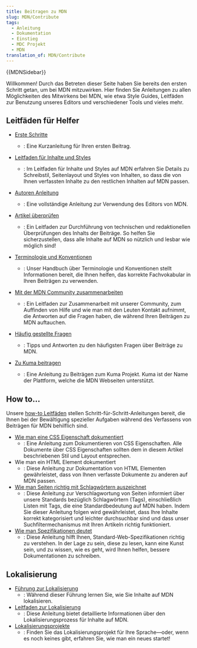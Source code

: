 ```yaml
---
title: Beitragen zu MDN
slug: MDN/Contribute
tags:
  - Anleitung
  - Dokumentation
  - Einstieg
  - MDC Projekt
  - MDN
translation_of: MDN/Contribute
---
```

{{MDNSidebar}}

Willkommen! Durch das Betreten dieser Seite haben Sie bereits den ersten Schritt getan, um bei MDN mitzuwirken. Hier finden Sie Anleitungen zu allen Möglichkeiten des Mitwirkens bei MDN, wie etwa Style Guides, Leitfäden zur Benutzung unseres Editors und verschiedener Tools und vieles mehr.

## Leitfäden für Helfer

- [Erste Schritte](/de/docs/MDN/Erste_Schritte)
  - : Eine Kurzanleitung für Ihren ersten Beitrag.
- [Leitfaden für Inhalte und Styles](/de/docs/MDN/Contribute/Style_guide)
  - : Im Leitfaden für Inhalte und Styles auf MDN erfahren Sie Details zu Schreibstil, Seitenlayout und Styles von Inhalten, so dass die von Ihnen verfassten Inhalte zu den restlichen Inhalten auf MDN passen.
- [Autoren Anleitung](/de/docs/MDN/Contribute/Editor)
  - : Eine vollständige Anleitung zur Verwendung des Editors von MDN.
- [Artikel überprüfen](/de/docs/MDN/Contribute/Reviewing_articles)
  - : Ein Leitfaden zur Durchführung von technischen und redaktionellen Überprüfungen des Inhalts der Beiträge. So helfen Sie sicherzustellen, dass alle Inhalte auf MDN so nützlich und lesbar wie möglich sind!
- [Terminologie und Konventionen](/de/docs/MDN/Contribute/Conventions)
  - : Unser Handbuch über Terminologie und Konventionen stellt Informationen bereit, die Ihnen helfen, das korrekte Fachvokabular in Ihren Beiträgen zu verwenden.
- [Mit der MDN Community zusammenarbeiten](/de/docs/MDN/Contribute/Community)
  - : Ein Leitfaden zur Zusammenarbeit mit unserer Community, zum Auffinden von Hilfe und wie man mit den Leuten Kontakt aufnimmt, die Antworten auf die Fragen haben, die während Ihren Beiträgen zu MDN auftauchen.
- [Häufig gestellte Fragen](/de/docs/MDN/Contribute/FAQ)
  - : Tipps und Antworten zu den häufigsten Fragen über Beiträge zu MDN.

- [Zu Kuma beitragen](/de/docs/MDN/Kuma/Contributing)
  - : Eine Anleitung zu Beiträgen zum Kuma Projekt. Kuma ist der Name der Plattform, welche die MDN Webseiten unterstützt.

## How to...

Unsere [how-to Leitfäden](/de/docs/MDN/Contribute/Howto) stellen Schritt-für-Schritt-Anleitungen bereit, die Ihnen bei der Bewältigung spezieller Aufgaben während des Verfassens von Beiträgen für MDN behilflich sind.

- [Wie man eine CSS Eigenschaft dokumentiert](/de/docs/MDN/Contribute/Howto/Document_a_CSS_property)
  - : Eine Anleitung zum Dokumentieren von CSS Eigenschaften. Alle Dokumente über CSS Eigenschaften sollten dem in diesem Artikel beschriebenen Stil und Layout entsprechen.
- Wie man ein HTML Element dokumentiert
  - : Diese Anleitung zur Dokumentation von HTML Elementen gewährleistet, dass von Ihnen verfasste Dokumente zu anderen auf MDN passen.
- [Wie man Seiten richtig mit Schlagwörtern auszeichnet](/de/docs/MDN/Contribute/Howto/Tag)
  - : Diese Anleitung zur Verschlagwortung von Seiten informiert über unsere Standards bezüglich Schlagwörtern (Tags), einschließlich Listen mit Tags, die eine Standardbedeutung auf MDN haben. Indem Sie dieser Anleitung folgen wird gewährleistet, dass Ihre Inhalte korrekt kategorisiert und leichter durchsuchbar sind und dass unser Suchfiltermechanismus mit Ihren Artikeln richtig funktioniert.
- [Wie man Spezifikationen deutet](/de/docs/MDN/Contribute/Howto/Interpret_specifications)
  - : Diese Anleitung hilft Ihnen, Standard-Web-Spezifikationen richtig zu verstehen. In der Lage zu sein, diese zu lesen, kann eine Kunst sein, und zu wissen, wie es geht, wird Ihnen helfen, bessere Dokumentationen zu schreiben.

## Lokalisierung

- [Führung zur Lokalisierung](/de/docs/MDN/Contribute/Localize/Tour)
  - : Während dieser Führung lernen Sie, wie Sie Inhalte auf MDN lokalisieren.
- [Leitfaden zur Lokalisierung](/de/docs/MDN/Contribute/Localize/Guide)
  - : Diese Anleitung bietet detaillierte Informationen über den Lokalisierungsprozess für Inhalte auf MDN.
- [Lokalisierungsprojekte](/de/docs/MDN/Contribute/Localize/Localization_projects)
  - : Finden Sie das Lokalisierungsprojekt für Ihre Sprache—oder, wenn es noch keines gibt, erfahren Sie, wie man ein neues startet!
